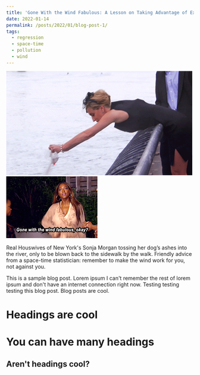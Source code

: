 ```yaml
---
title: 'Gone With the Wind Fabulous: A Lesson on Taking Advantage of External Forces in Life and Statistical Modeling'
date: 2022-01-14
permalink: /posts/2022/01/blog-post-1/
tags:
  - regression
  - space-time
  - pollution
  - wind
---
```


<img src='/images/sonja_morgan.gif'>

<img src='/images/kenya_moore.gif'>

Real Houswives of New York's Sonja Morgan tossing her dog’s ashes into the river, only to be blown back to the sidewalk by the walk.
Friendly advice from a space-time statistician: remember to make the wind work for you, not against you.

This is a sample blog post. Lorem ipsum I can't remember the rest of lorem ipsum and don't have an internet connection right now. Testing testing testing this blog post. Blog posts are cool.

Headings are cool
======

You can have many headings
======

Aren't headings cool?
------
